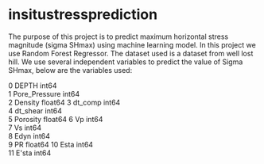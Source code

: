# insitustressprediction

The purpose of this project is to predict maximum horizontal stress magnitude (sigma SHmax) using machine learning model. In this project we use Random Forest Regressor.
The dataset used is a dataset from well lost hill. We use several independent variables to predict the value of Sigma SHmax, below are the variables used:

 0   DEPTH          int64  
 1   Pore_Pressure  int64  
 2   Density        float64
 3   dt_comp        int64  
 4   dt_shear       int64  
 5   Porosity       float64
 6   Vp             int64  
 7   Vs             int64  
 8   Edyn           int64  
 9   PR             float64
 10  Esta           int64  
 11  E'sta          int64 
